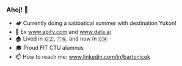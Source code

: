 ### Ahoj! 👋

- 🏕️ Currently doing a sabbatical summer with destination Yukon!
- 🚀 Ex www.apify.com and www.data.ai
- 🏠 Lived in 🇨🇿, 🇹🇼, and now in 🇨🇦
- 🎓 Proud FIT CTU alumnus
- 📫 How to reach me: www.linkedin.com/in/bartonicek
